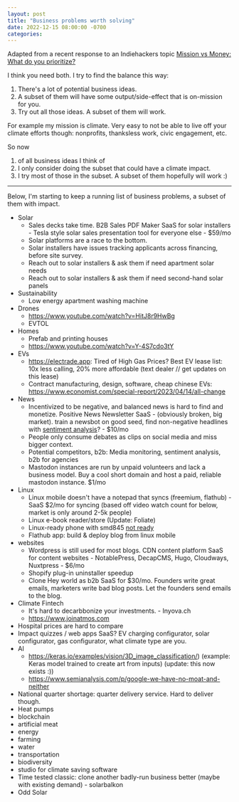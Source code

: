 ```yaml
---
layout: post
title: "Business problems worth solving"
date: 2022-12-15 08:00:00 -0700
categories:
---
```


Adapted from a recent response to an Indiehackers topic [Mission vs Money: What do you prioritize?](https://www.indiehackers.com/post/mission-vs-money-what-do-you-prioritize-8fcbb0daab)

I think you need both. I try to find the balance this way:

1. There's a lot of potential business ideas.
2. A subset of them will have some output/side-effect that is on-mission for you.
3. Try out all those ideas. A subset of them will work.

For example my mission is climate. Very easy to not be able to live off your climate efforts though: nonprofits, thanksless work, civic engagement, etc.

So now

1. of all business ideas I think of
2. I only consider doing the subset that could have a climate impact.
3. I try most of those in the subset. A subset of them hopefully will work :)

---

Below, I'm starting to keep a running list of business problems, a subset of them with impact.

- Solar
  - Sales decks take time. B2B Sales PDF Maker SaaS for solar installers - Tesla style solar sales presentation tool for everyone else - $59/mo
  - Solar platforms are a race to the bottom.
  - Solar installers have issues tracking applicants across financing, before site survey.
  - Reach out to solar installers & ask them if need apartment solar needs
  - Reach out to solar installers & ask them if need second-hand solar panels
- Sustainability
  - Low energy apartment washing machine
- Drones
  - https://www.youtube.com/watch?v=HitJ8r9HwBg
  - EVTOL  
- Homes
  - Prefab and printing houses
  - https://www.youtube.com/watch?v=Y-4S7cdo3tY
- EVs
  - https://electrade.app: Tired of High Gas Prices? Best EV lease list: 10x less calling, 20% more affordable (text dealer // get updates on this lease)
  - Contract manufacturing, design, software, cheap chinese EVs: https://www.economist.com/special-report/2023/04/14/all-change
- News
  - Incentivized to be negative, and balanced news is hard to find and monetize. Positive News Newsletter SaaS - (obviously broken, big market). train a newsbot on good seed, find non-negative headlines with [sentiment analysis](https://towardsdatascience.com/sentiment-analysis-on-news-headlines-classic-supervised-learning-vs-deep-learning-approach-831ac698e276)? - $10/mo
  - People only consume debates as clips on social media and miss bigger context.
  - Potential competitors, b2b: Media monitoring, sentiment analysis, b2b for agencies
  - Mastodon instances are run by unpaid volunteers and lack a business model. Buy a cool short domain and host a paid, reliable mastodon instance. $1/mo
- Linux
  - Linux mobile doesn't have a notepad that syncs (freemium, flathub) - SaaS $2/mo for syncing (based off video watch count for below, market is only around 2-5k people)
  - Linux e-book reader/store (Update: Foliate)
  - Linux-ready phone with smd845 [not ready](/2022-11-05-gnome-shell-mobile-with-postmarketos)
  - Flathub app: build & deploy blog from linux mobile
- websites
  - Wordpress is still used for most blogs. CDN content platform SaaS for content websites - NotablePress, DecapCMS, Hugo, Cloudways, Nuxtpress - $6/mo
  - Shopify plug-in uninstaller speedup
  - Clone Hey world as b2b SaaS for $30/mo. Founders write great emails, marketers write bad blog posts. Let the founders send emails to the blog. 
- Climate Fintech
  - It's hard to decarbbonize your investments. - Inyova.ch
  - https://www.joinatmos.com
- Hospital prices are hard to compare
- Impact quizzes / web apps SaaS? EV charging configurator, solar configurator, gas configurator, what climate type are you.
- AI
  - https://keras.io/examples/vision/3D_image_classification/) (example: Keras model trained to create art from inputs) (update: this now exists :))
  - https://www.semianalysis.com/p/google-we-have-no-moat-and-neither
- National quarter shortage: quarter delivery service. Hard to deliver though.
- Heat pumps
- blockchain
- artificial meat
- energy
- farming
- water
- transportation
- biodiversity
- studio for climate saving software
- Time tested classic: clone another badly-run business better (maybe with existing demand) - solarbalkon
- Odd Solar
